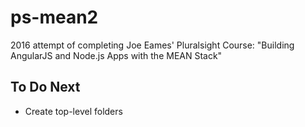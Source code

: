 # ps-mean2
2016 attempt of completing Joe Eames' Pluralsight Course: "Building AngularJS and Node.js Apps with the MEAN Stack"

## To Do Next
* Create top-level folders
